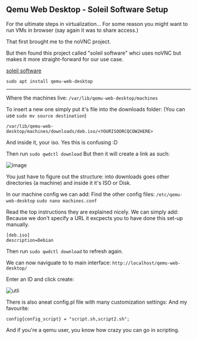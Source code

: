 ## Qemu Web Desktop - Soleil Software Setup

For the ultimate steps in virtualization... For some reason you might want to run VMs in browser (say again it was to share access.)

That first brought me to the noVNC project. 

But then found this project called "soleil software" whci uses noVNC but makes it more straight-forward for our use case.

[soleil software](https://gitlab.com/soleil-data-treatment/soleil-software-projects/qemu-web-desktop/-/blob/master/CONFIGURE.md)

`sudo apt install qemu-web-desktop` 

----

Where the machines live: 
`/var/lib/qemu-web-desktop/machines`

To insert a new one simply put it's file into the downloads folder:
(You can use `sudo mv source destination`)

`/var/lib/qemu-web-desktop/machines/downloads/deb.iso/<YOURISOORCQCOW2HERE>`

And inside it, your iso. Yes this is confusing :D 

Then run `sudo qwdctl download`
But then it will create a link as such:

![image](https://github.com/user-attachments/assets/83a621d4-ba55-4053-8b10-fffe5d2432cf)

You just have to figure out the structure: into downloads goes other directories (a machine) and inside it it's ISO or Disk. 

In our machine config we can add:
Find the other config files: `/etc/qemu-web-desktop`
`sudo nano machines.conf`

Read the top instructions they are explained nicely. We can simply add:
Because we don't specify a URL it excpects you to have done this set-up manually.
```
[deb.iso]
description=Debian
```

Then run `sudo qwdctl download` to refresh again.

We can now naviguate to to main interface:
```http://localhost/qemu-web-desktop/``` 

Enter an ID and click create:

![utli](https://github.com/user-attachments/assets/9c4bb95b-588e-4afd-824a-308462440a5c)


There is also aneat config.pl file with many customization settings:
And my favourite: 

```config{config_script} = "script.sh,script2.sh";``` 

And if you're a qemu user, you know how crazy you can go in scripting. 






